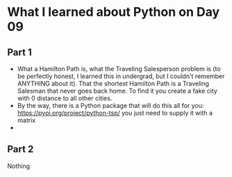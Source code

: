 # What I learned about Python on Day 09

## Part 1
- What a Hamilton Path is, what the Traveling Salesperson problem is (to be perfectly honest, I learned this in undergrad, but I couldn't remember ANYTHING about it). That the shortest Hamilton Path is a Traveling Salesman that never goes back home. To find it you create a fake city with 0 distance to all other cities.
- By the way, there is a Python package that will do this all for you: https://pypi.org/project/python-tsp/ you just need to supply it with a matrix
- 
## Part 2
Nothing
